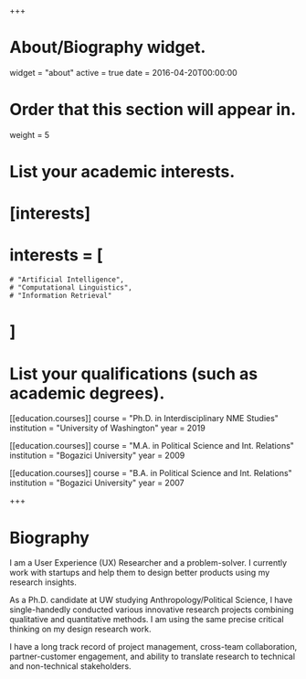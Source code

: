 +++
# About/Biography widget.
widget = "about"
active = true
date = 2016-04-20T00:00:00

# Order that this section will appear in.
weight = 5

# List your academic interests.
# [interests]
#   interests = [
    # "Artificial Intelligence",
    # "Computational Linguistics",
    # "Information Retrieval"
  # ]

# List your qualifications (such as academic degrees).
[[education.courses]]
  course = "Ph.D. in Interdisciplinary NME Studies"
  institution = "University of Washington"
  year = 2019

[[education.courses]]
  course = "M.A. in Political Science and Int. Relations"
  institution = "Bogazici University"
  year = 2009

[[education.courses]]
  course = "B.A. in Political Science and Int. Relations"
  institution = "Bogazici University"
  year = 2007
 
+++

# Biography

I am a User Experience (UX) Researcher and a problem-solver. I currently work with startups and help them to design better products using my research insights.

As a Ph.D. candidate at UW studying Anthropology/Political Science, I have single-handedly conducted various innovative research projects combining qualitative and quantitative methods. I am using the same precise critical thinking on my design research work.

I have a long track record of project management, cross-team collaboration, partner-customer engagement, and ability to translate research to technical and non-technical stakeholders.